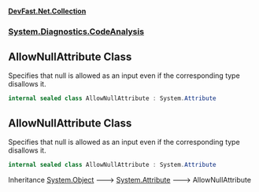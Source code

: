 #### [DevFast.Net.Collection](index.md 'index')
### [System.Diagnostics.CodeAnalysis](System.Diagnostics.CodeAnalysis.md 'System.Diagnostics.CodeAnalysis')

## AllowNullAttribute Class

Specifies that null is allowed as an input even if the corresponding type disallows it.

```csharp
internal sealed class AllowNullAttribute : System.Attribute
```

## AllowNullAttribute Class

Specifies that null is allowed as an input even if the corresponding type disallows it.

```csharp
internal sealed class AllowNullAttribute : System.Attribute
```

Inheritance [System.Object](https://docs.microsoft.com/en-us/dotnet/api/System.Object 'System.Object') &#129106; [System.Attribute](https://docs.microsoft.com/en-us/dotnet/api/System.Attribute 'System.Attribute') &#129106; AllowNullAttribute